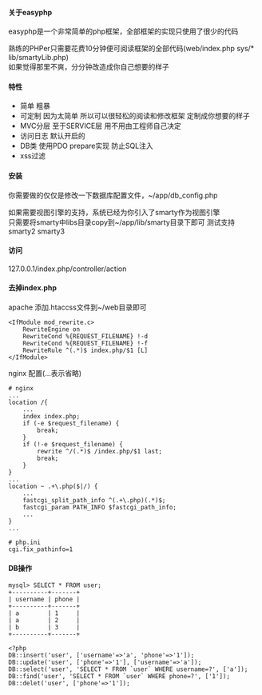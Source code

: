#### 关于easyphp 
easyphp是一个非常简单的php框架，全部框架的实现只使用了很少的代码  

熟练的PHPer只需要花费10分钟便可阅读框架的全部代码(web/index.php sys/* lib/smartyLib.php)  
如果觉得那里不爽，分分钟改造成你自己想要的样子      

#### 特性
* 简单 粗暴  
* 可定制 因为太简单 所以可以很轻松的阅读和修改框架 定制成你想要的样子
* MVC分层 至于SERVICE层 用不用由工程师自己决定    
* 访问日志 默认开启的  
* DB类 使用PDO prepare实现 防止SQL注入  
* xss过滤  

#### 安装
你需要做的仅仅是修改一下数据库配置文件，~/app/db_config.php  

如果需要视图引擎的支持，系统已经为你引入了smarty作为视图引擎  
只需要将smarty中libs目录copy到~/app/lib/smarty目录下即可 测试支持smarty2 smarty3  

#### 访问
127.0.0.1/index.php/controller/action  

#### 去掉index.php
apache 添加.htaccss文件到~/web目录即可  
```
<IfModule mod_rewrite.c>  
	RewriteEngine on  
	RewriteCond %{REQUEST_FILENAME} !-d  
	RewriteCond %{REQUEST_FILENAME} !-f  
	RewriteRule ^(.*)$ index.php/$1 [L]  
</IfModule>  
```
nginx 配置(...表示省略)
``` 
# nginx
...
location /{
    ...
    index index.php;
    if (-e $request_filename) {
        break;
    }
    if (!-e $request_filename) {
        rewrite ^/(.*)$ /index.php/$1 last;
        break;
    }
}
...
location ~ .+\.php($|/) {
    ...
    fastcgi_split_path_info ^(.+\.php)(.*)$;
    fastcgi_param PATH_INFO $fastcgi_path_info;
    ...
}
...

# php.ini
cgi.fix_pathinfo=1
```

#### DB操作
```
mysql> SELECT * FROM user;
+----------+-------+  
| username | phone |  
+----------+-------+  
| a        | 1     |  
| a        | 2     |  
| b        | 3     |  
+----------+-------+  

<?php
DB::insert('user', ['username'=>'a', 'phone'=>'1']);
DB::update('user', ['phone'=>'1'], ['username'=>'a']);
DB::select('user', 'SELECT * FROM `user` WHERE username=?', ['a']);
DB::find('user', 'SELECT * FROM `user` WHERE phone=?', ['1']);
DB::delet('user', ['phone'=>'1']);
```
